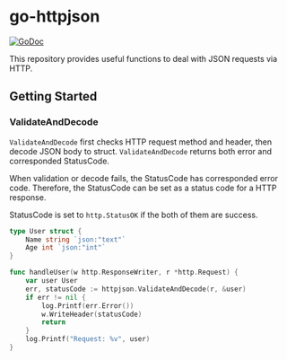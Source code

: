 # go-httpjson

[![GoDoc](https://godoc.org/github.com/noriyukipy/go-httpjson?status.svg)](https://godoc.org/github.com/noriyukipy/go-httpjson)

This repository provides useful functions to deal with JSON requests via HTTP.

## Getting Started

### ValidateAndDecode

`ValidateAndDecode` first checks HTTP request method and header, then decode JSON body to struct.
`ValidateAndDecode` returns both error and corresponded StatusCode.

When validation or decode fails, the StatusCode has corresponded error code.
Therefore, the StatusCode can be set as a status code for a HTTP response.

StatusCode is set to `http.StatusOK` if the both of them are success.

```go
type User struct {
	Name string `json:"text"`
	Age int `json:"int"`
}

func handleUser(w http.ResponseWriter, r *http.Request) {
	var user User
	err, statusCode := httpjson.ValidateAndDecode(r, &user)
	if err != nil {
		log.Printf(err.Error())
		w.WriteHeader(statusCode)
		return
	}
	log.Printf("Request: %v", user)
}
```
